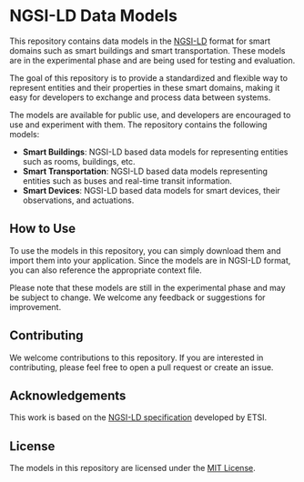 # NGSI-LD Data Models

This repository contains data models in the [NGSI-LD](https://www.etsi.org/deliver/etsi_gs/CIM/001_099/009/01.01.01_60/gs_CIM009v010101p.pdf) format for smart domains such as smart buildings and smart transportation. These models are in the experimental phase and are being used for testing and evaluation.

The goal of this repository is to provide a standardized and flexible way to represent entities and their properties in these smart domains, making it easy for developers to exchange and process data between systems.

The models are available for public use, and developers are encouraged to use and experiment with them. The repository contains the following models:
* **Smart Buildings**: NGSI-LD based data models for representing entities such as rooms, buildings, etc.
* **Smart Transportation**: NGSI-LD based data models representing entities such as buses and real-time transit information.
* **Smart Devices**: NGSI-LD based data models for smart devices, their observations, and actuations.

## How to Use

To use the models in this repository, you can simply download them and import them into your application. Since the models are in NGSI-LD format, you can also reference the appropriate context file.

Please note that these models are still in the experimental phase and may be subject to change. We welcome any feedback or suggestions for improvement.

## Contributing

We welcome contributions to this repository. If you are interested in contributing, please feel free to open a pull request or create an issue.

## Acknowledgements

This work is based on the [NGSI-LD specification](https://www.etsi.org/deliver/etsi_gs/CIM/001_099/009/01.01.01_60/gs_CIM009v010101p.pdf) developed by ETSI.

## License

The models in this repository are licensed under the [MIT License](https://opensource.org/licenses/MIT).


 
